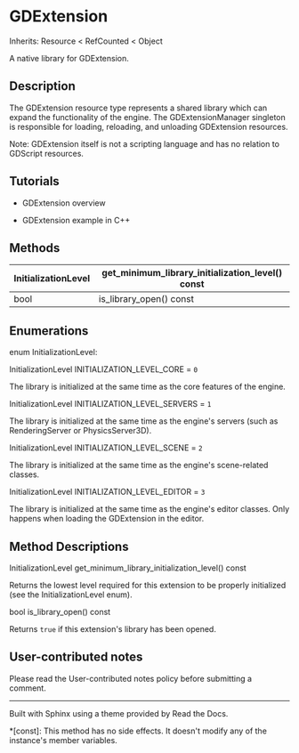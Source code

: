 # GDExtension

Inherits: Resource < RefCounted < Object

A native library for GDExtension.

## Description

The GDExtension resource type represents a shared library which can expand the
functionality of the engine. The GDExtensionManager singleton is responsible
for loading, reloading, and unloading GDExtension resources.

Note: GDExtension itself is not a scripting language and has no relation to
GDScript resources.

## Tutorials

  * GDExtension overview

  * GDExtension example in C++

## Methods

InitializationLevel | get_minimum_library_initialization_level() const  
---|---  
bool | is_library_open() const  
  
## Enumerations

enum InitializationLevel:

InitializationLevel INITIALIZATION_LEVEL_CORE = `0`

The library is initialized at the same time as the core features of the
engine.

InitializationLevel INITIALIZATION_LEVEL_SERVERS = `1`

The library is initialized at the same time as the engine's servers (such as
RenderingServer or PhysicsServer3D).

InitializationLevel INITIALIZATION_LEVEL_SCENE = `2`

The library is initialized at the same time as the engine's scene-related
classes.

InitializationLevel INITIALIZATION_LEVEL_EDITOR = `3`

The library is initialized at the same time as the engine's editor classes.
Only happens when loading the GDExtension in the editor.

## Method Descriptions

InitializationLevel get_minimum_library_initialization_level() const

Returns the lowest level required for this extension to be properly
initialized (see the InitializationLevel enum).

bool is_library_open() const

Returns `true` if this extension's library has been opened.

## User-contributed notes

Please read the User-contributed notes policy before submitting a comment.

* * *

Built with Sphinx using a theme provided by Read the Docs.

  *[const]: This method has no side effects. It doesn't modify any of the instance's member variables.

